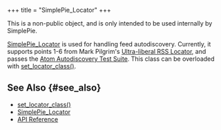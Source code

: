 +++
title = "SimplePie_Locator"
+++

<div class="warning">

This is a non-public object, and is only intended to be used internally by SimplePie.

</div>

<span class="curid">[SimplePie_Locator](@/wiki/reference/simplepie_locator/_index.md)</span> is used for handling feed autodiscovery. Currently, it supports points 1-6 from Mark Pilgrim's [Ultra-liberal RSS Locator](http://diveintomark.org/archives/2002/08/15/ultraliberal_rss_locator), and passes the [Atom Autodiscovery Test Suite](http://diveintomark.org/tests/client/autodiscovery/). This class can be overloaded with [set_locator_class()](@/wiki/reference/simplepie/set_locator_class.md).

## See Also {#see_also}

<div id="plugin__backlinks">

- [set_locator_class()](@/wiki/reference/simplepie/set_locator_class.md)
- <span class="curid">[SimplePie_Locator](@/wiki/reference/simplepie_locator/_index.md)</span>
- [API Reference](@/wiki/reference/_index.md)

</div>
